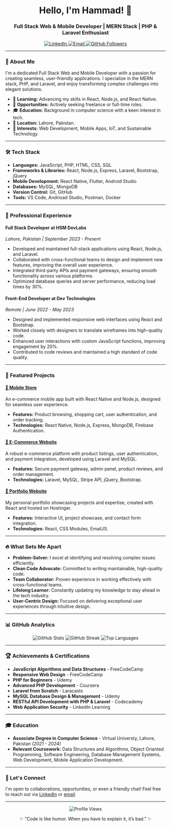<h1 align="center">Hello, I'm Hammad! 👋</h1>
<h3 align="center">Full Stack Web & Mobile Developer | MERN Stack | PHP & Laravel Enthusiast</h3>

<p align="center">
  <a href="https://www.linkedin.com/in/hammad-idrees-b268792b2/">
    <img src="https://img.shields.io/badge/LinkedIn-%230077B5.svg?style=for-the-badge&logo=linkedin&logoColor=white" alt="LinkedIn">
  </a>
  <a href="mailto:hammadicu@gmail.com">
    <img src="https://img.shields.io/badge/Email-%23D14836.svg?style=for-the-badge&logo=gmail&logoColor=white" alt="Email">
  </a>
   <a href="https://github.com/hammad837">
    <img src="https://img.shields.io/github/followers/hammad837?style=for-the-badge&logo=github&color=green" alt="GitHub Followers">
  </a>
</p>

---

### 🌟 About Me
I'm a dedicated Full Stack Web and Mobile Developer with a passion for creating seamless, user-friendly applications. I specialize in the MERN stack, PHP, and Laravel, and enjoy transforming complex challenges into elegant solutions.

- 🌱 **Learning:** Advancing my skills in React, Node.js, and React Native.
- 💼 **Opportunities:** Actively seeking freelance or full-time roles.
- 🎓 **Education:** Background in computer science with a keen interest in tech.
- 📍 **Location:** Lahore, Pakistan.
- 🚀 **Interests:** Web Development, Mobile Apps, IoT, and Sustainable Technology.

---

### 🛠️ Tech Stack
- **Languages:** JavaScript, PHP, HTML, CSS, SQL
- **Frameworks & Libraries:** React, Node.js, Express, Laravel, Bootstrap, jQuery
- **Mobile Development:** React Native, Flutter, Android Studio
- **Databases:** MySQL, MongoDB
- **Version Control:** Git, GitHub
- **Tools:** VS Code, Andrioad Studio, Postman, Docker

---
### 💼 Professional Experience
#### **Full Stack Developer at HSM DevLabs**
_Lahore, Pakistan | September 2023 - Present_

- Developed and maintained full-stack applications using React, Node.js, and Laravel.
- Collaborated with cross-functional teams to design and implement new features, improving the overall user experience.
- Integrated third-party APIs and payment gateways, ensuring smooth functionality across various platforms.
- Optimized database queries and server performance, reducing load times by 30%.

#### **Front-End Developer at Dev Technologies**
_Remote | June 2022 - May 2023_

- Designed and implemented responsive web interfaces using React and Bootstrap.
- Worked closely with designers to translate wireframes into high-quality code.
- Enhanced user interactions with custom JavaScript functions, improving engagement by 20%.
- Contributed to code reviews and maintained a high standard of code quality.

---

### 🚀 Featured Projects
#### [📱 Mobile Store](https://github.com/hammad837/mobilestore)
An e-commerce mobile app built with React Native and Node.js, designed for seamless user experience.

- **Features:** Product browsing, shopping cart, user authentication, and order tracking.
- **Technologies:** React Native, Node.js, Express, MongoDB, Firebase Authentication.

#### [🛒 E-Commerce Website](https://github.com/hammad837/ecommerce-site)
A robust e-commerce platform with product listings, user authentication, and payment integration, developed using Laravel and MySQL.

- **Features:** Secure payment gateway, admin panel, product reviews, and order management.
- **Technologies:** Laravel, MySQL, Stripe API, jQuery, Bootstrap.

#### [🔗 Portfolio Website](https://hammad.icu)
My personal portfolio showcasing projects and expertise, created with React and hosted on Hostinger.

- **Features:** Interactive UI, project showcase, and contact form integration.
- **Technologies:** React, CSS Modules, EmailJS.


---

### 🔥 What Sets Me Apart
- **Problem-Solver:** I excel at identifying and resolving complex issues efficiently.
- **Clean Code Advocate:** Committed to writing maintainable, high-quality code.
- **Team Collaborator:** Proven experience in working effectively with cross-functional teams.
- **Lifelong Learner:** Constantly updating my knowledge to stay ahead in the tech industry.
- **User-Centric Design:** Focused on delivering exceptional user experiences through intuitive design.


---

### 📊 GitHub Analytics
<p align="center">
  <img src="https://github-readme-stats.vercel.app/api?username=hammad837&show_icons=true&theme=radical" alt="GitHub Stats">
  <img src="https://github-readme-streak-stats.herokuapp.com/?user=hammad837&theme=radical" alt="GitHub Streak">
  <img src="https://github-readme-stats.vercel.app/api/top-langs/?username=hammad837&layout=compact&theme=radical" alt="Top Languages">
</p>

---

### 🏆 Achievements & Certifications
- **JavaScript Algorithms and Data Structures** - FreeCodeCamp
- **Responsive Web Design** - FreeCodeCamp
- **PHP for Beginners** - Udemy
- **Advanced PHP Development** - Coursera
- **Laravel from Scratch** - Laracasts
- **MySQL Database Design & Management** - Udemy
- **RESTful API Development with PHP & Laravel** - Codecademy
- **Web Application Security** - LinkedIn Learning


---
### 🎓 Education
- **Associate Degree in Computer Science** - Virtual Universty, Lahore, Pakistan _(2021 - 2024)_
- **Relevant Coursework:** Data Structures and Algorithms, Object Orianted Programming, Software Engineering, Database Management Systems, Web Development, Mobile Application Development.

---

### 💬 Let's Connect
I'm open to collaborations, opportunities, or even a friendly chat! Feel free to reach out via [LinkedIn](https://www.linkedin.com/in/hammad-idrees-b268792b2/) or [email](mailto:hammadicu@gmail.com).

---

<p align="center">
  <img src="https://komarev.com/ghpvc/?username=hammad837&style=flat-square&color=blue" alt="Profile Views">
</p>

<p align="center">✨ "Code is like humor. When you have to explain it, it’s bad." ✨</p>
